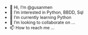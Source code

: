 - 👋 Hi, I’m @gusanmen
- 👀 I’m interested in Python, BBDD, Sql
- 🌱 I’m currently learning Python
- 💞️ I’m looking to collaborate on ...
- 📫 How to reach me ...

<!---
gusanmen/gusanmen is a ✨ special ✨ repository because its `README.md` (this file) appears on your GitHub profile.
You can click the Preview link to take a look at your changes.
--->
